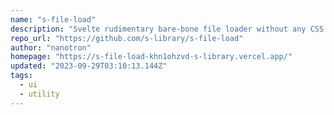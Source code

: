 ```yaml
---
name: "s-file-load"
description: "Svelte rudimentary bare-bone file loader without any CSS dependency."
repo_url: "https://github.com/s-library/s-file-load"
author: "nanotron"
homepage: "https://s-file-load-khn1ohzvd-s-library.vercel.app/"
updated: "2023-09-29T03:10:13.144Z"
tags: 
  - ui
  - utility
---
```

